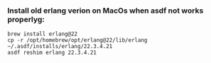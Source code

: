 ### Install old erlang verion on MacOs when asdf not works properlyg:
```
brew install erlang@22
cp -r /opt/homebrew/opt/erlang@22/lib/erlang ~/.asdf/installs/erlang/22.3.4.21
asdf reshim erlang 22.3.4.21
```
